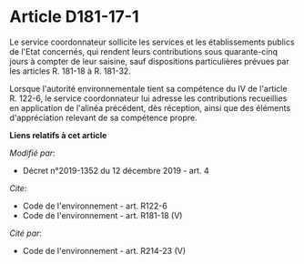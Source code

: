 # Article D181-17-1

Le service coordonnateur sollicite les services et les établissements publics de l'Etat concernés, qui rendent leurs
contributions sous quarante-cinq jours à compter de leur saisine, sauf dispositions particulières prévues par les articles R.
181-18 à R. 181-32. 

Lorsque l'autorité environnementale tient sa compétence du IV de l'article R. 122-6, le service coordonnateur lui adresse les
contributions recueillies en application de l'alinéa précédent, dès réception, ainsi que des éléments d'appréciation relevant
de sa compétence propre.

**Liens relatifs à cet article**

_Modifié par_:

  - Décret n°2019-1352 du 12 décembre 2019 - art. 4

_Cite_:

  - Code de l'environnement - art. R122-6
  - Code de l'environnement - art. R181-18 (V)

_Cité par_:

  - Code de l'environnement - art. R214-23 (V)
